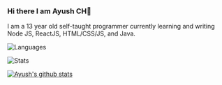 ### Hi there I am Ayush CH👋

I am a 13 year old self-taught programmer currently learning and writing Node JS, ReactJS, HTML/CSS/JS, and Java.

![Languages](https://github-readme-stats.vercel.app/api/top-langs/?username=itsayushch&theme=calm&layout=compact)

![Stats](https://github-readme-stats.vercel.app/api?username=itsayushch&theme=calm&layout=compact)

[![Ayush's github stats](https://github-readme-stats.vercel.app/api?username=itsayushch)](https://github.com/anuraghazra/github-readme-stats)
